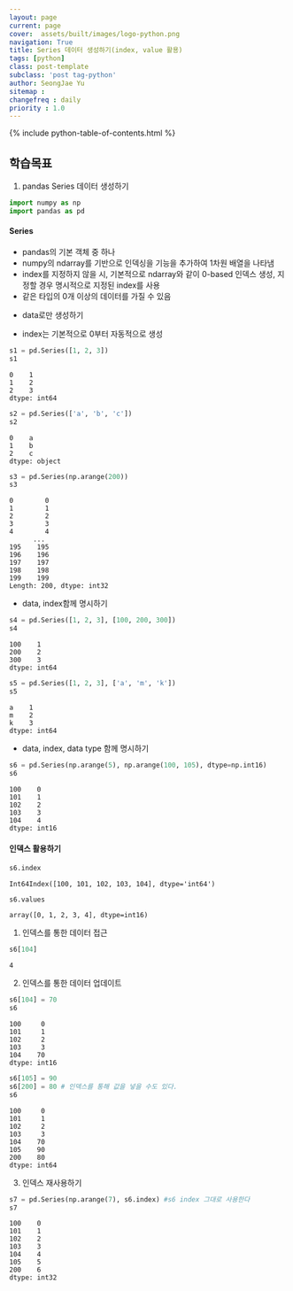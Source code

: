 ```yaml
---
layout: page
current: page
cover:  assets/built/images/logo-python.png
navigation: True
title: Series 데이터 생성하기(index, value 활용)
tags: [python]  
class: post-template
subclass: 'post tag-python'
author: SeongJae Yu
sitemap :
changefreq : daily
priority : 1.0
---
```

{% include python-table-of-contents.html %}

## 학습목표
1. pandas Series 데이터 생성하기


```python
import numpy as np
import pandas as pd
```

#### Series
- pandas의 기본 객체 중 하나
- numpy의 ndarray를 기반으로 인덱싱을 기능을 추가하여 1차원 배열을 나타냄
- index를 지정하지 않을 시, 기본적으로 ndarray와 같이 0-based 인덱스 생성, 지정할 경우 명시적으로 지정된 index를 사용
- 같은 타입의 0개 이상의 데이터를 가질 수 있음

* data로만 생성하기
- index는 기본적으로 0부터 자동적으로 생성


```python
s1 = pd.Series([1, 2, 3])
s1
```




    0    1
    1    2
    2    3
    dtype: int64




```python
s2 = pd.Series(['a', 'b', 'c'])
s2
```




    0    a
    1    b
    2    c
    dtype: object




```python
s3 = pd.Series(np.arange(200))
s3
```




    0        0
    1        1
    2        2
    3        3
    4        4
          ... 
    195    195
    196    196
    197    197
    198    198
    199    199
    Length: 200, dtype: int32



* data, index함께 명시하기


```python
s4 = pd.Series([1, 2, 3], [100, 200, 300])
s4
```




    100    1
    200    2
    300    3
    dtype: int64




```python
s5 = pd.Series([1, 2, 3], ['a', 'm', 'k'])
s5
```




    a    1
    m    2
    k    3
    dtype: int64



* data, index, data type 함께 명시하기


```python
s6 = pd.Series(np.arange(5), np.arange(100, 105), dtype=np.int16)
s6
```




    100    0
    101    1
    102    2
    103    3
    104    4
    dtype: int16



#### 인덱스 활용하기


```python
s6.index
```




    Int64Index([100, 101, 102, 103, 104], dtype='int64')




```python
s6.values
```




    array([0, 1, 2, 3, 4], dtype=int16)



1. 인덱스를 통한 데이터 접근


```python
s6[104]
```




    4



2. 인덱스를 통한 데이터 업데이트


```python
s6[104] = 70
s6
```




    100     0
    101     1
    102     2
    103     3
    104    70
    dtype: int16




```python
s6[105] = 90
s6[200] = 80 # 인덱스를 통해 값을 넣을 수도 있다.
s6
```




    100     0
    101     1
    102     2
    103     3
    104    70
    105    90
    200    80
    dtype: int64



3. 인덱스 재사용하기


```python
s7 = pd.Series(np.arange(7), s6.index) #s6 index 그대로 사용한다
s7
```




    100    0
    101    1
    102    2
    103    3
    104    4
    105    5
    200    6
    dtype: int32


